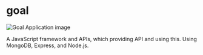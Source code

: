 # goal
<image src="https://github.com/mkoohaki/goal/blob/master/javascript3.jpg?raw=true" alt="Goal Application image">

A JavaScript framework and APIs, which providing API and using this. Using MongoDB, Express, and Node.js.
